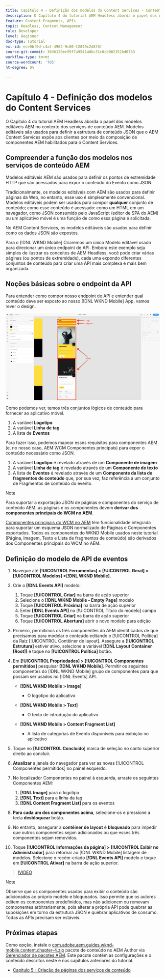```yaml
---
title: Capítulo 4 - Definição dos modelos do Content Services - Content Services
description: O Capítulo 4 do tutorial AEM Headless aborda o papel dos modelos editáveis AEM no contexto dos serviços de conteúdo AEM. Os modelos editáveis são usados para definir a estrutura de conteúdo JSON que os Serviços de conteúdo AEM expõem.
feature: Content Fragments, APIs
topic: Headless, Content Management
role: Developer
level: Beginner
doc-type: Tutorial
exl-id: ece0bf0d-c4af-4962-9c00-f2849c2d8f6f
source-git-commit: 30d6120ec99f7a95414dbc31c0cb002152bd6763
workflow-type: tm+mt
source-wordcount: '785'
ht-degree: 0%

---
```


# Capítulo 4 - Definição dos modelos do Content Services

O Capítulo 4 do tutorial AEM Headless aborda o papel dos modelos editáveis AEM no contexto dos serviços de conteúdo AEM. Modelos editáveis são usados para definir a estrutura de conteúdo JSON que o AEM Content Services expõe aos clientes por meio da composição de componentes AEM habilitados para o Content Services.

## Compreender a função dos modelos nos serviços de conteúdo AEM

Modelos editáveis AEM são usados para definir os pontos de extremidade HTTP que são acessados para expor o conteúdo do Evento como JSON.

Tradicionalmente, os modelos editáveis com AEM são usados para definir páginas da Web, no entanto, esse uso é simplesmente convencional. Modelos editáveis podem ser usados para compor **qualquer** conjunto de conteúdo; como esse conteúdo é acessado: como um HTML em um navegador, como JSON consumido pelo JavaScript (editor de SPA do AEM) ou um aplicativo móvel é uma função de como essa página é solicitada.

No AEM Content Services, os modelos editáveis são usados para definir como os dados JSON são expostos.

Para o [!DNL WKND Mobile] Criaremos um único Modelo editável usado para direcionar um único endpoint de API. Embora este exemplo seja simples de ilustrar os conceitos de AEM Headless, você pode criar várias páginas (ou pontos de extremidade), cada uma expondo diferentes conjuntos de conteúdo para criar uma API mais complexa e mais bem organizada.

## Noções básicas sobre o endpoint da API

Para entender como compor nosso endpoint de API e entender qual conteúdo deve ser exposto ao nosso [!DNL WKND Mobile] App, vamos rever o design.

![Decomposição de página da API de eventos](./assets/chapter-4/design-to-component-mapping.png)

Como podemos ver, temos três conjuntos lógicos de conteúdo para fornecer ao aplicativo móvel.

1. A variável **Logotipo**
2. A variável **Linha de tag**
3. A lista de **Eventos**

Para fazer isso, podemos mapear esses requisitos para componentes AEM (e, no nosso caso, AEM WCM Componentes principais) para expor o conteúdo necessário como JSON.

1. A variável **Logotipo** é revelado através de um **Componente de imagem**
2. A variável **Linha de tag** é revelado através de um **Componente de texto**
3. A lista de **Eventos** é revelado através de um **Componente da lista de fragmentos do conteúdo** que, por sua vez, faz referência a um conjunto de Fragmentos de conteúdo do evento.

>[!NOTE]
>
>Para suportar a exportação JSON de páginas e componentes do serviço de conteúdo AEM, as páginas e os componentes devem **derivar dos componentes principais do WCM no AEM**.
>
>[Componentes principais do WCM no AEM](https://github.com/Adobe-Marketing-Cloud/aem-core-wcm-components) têm funcionalidade integrada para suportar um esquema JSON normalizado de Páginas e Componentes exportados. Todos os componentes do WKND Mobile usados neste tutorial (Página, Imagem, Texto e Lista de fragmentos de conteúdo) são derivados dos Componentes principais do WCM no AEM.

## Definição do modelo de API de eventos

1. Navegue até **[!UICONTROL Ferramentas] > [!UICONTROL Geral] > [!UICONTROL Modelos] >[!DNL WKND Mobile]**.

1. Crie o **[!DNL Events API]** modelo:

   1. Toque **[!UICONTROL Criar]** na barra de ação superior
   1. Selecione o **[!DNL WKND Mobile - Empty Page]** modelo
   1. Toque **[!UICONTROL Próxima]** na barra de ação superior
   1. Enter **[!DNL Events API]** no [!UICONTROL Título do modelo] campo
   1. Toque **[!UICONTROL Criar]** na barra de ação superior
   1. Toque **[!UICONTROL Abertura]** abrir o novo modelo para edição

1. Primeiro, permitimos os três componentes do AEM identificados de que precisamos para modelar o conteúdo editando o [!UICONTROL Política] da Raiz [!UICONTROL Contêiner de layout]. Assegure a **[!UICONTROL Estrutura]** estiver ativo, selecione a variável **[!DNL Layout Container \[Root\]]** e toque no **[!UICONTROL Política]** botão.
1. Em **[!UICONTROL Propriedades] > [!UICONTROL Componentes permitidos]** pesquisar **[!DNL WKND Mobile]**. Permitir os seguintes componentes do [!DNL WKND Mobile] grupo de componentes para que possam ser usados no [!DNL Events] API.

   * **[!DNL WKND Mobile > Image]**

      * O logotipo do aplicativo

   * **[!DNL WKND Mobile > Text]**

      * O texto de introdução do aplicativo

   * **[!DNL WKND Mobile > Content Fragment List]**

      * A lista de categorias de Evento disponíveis para exibição no aplicativo

1. Toque no **[!UICONTROL Concluído]** marca de seleção no canto superior direito ao concluir.
1. **Atualizar** a janela do navegador para ver as novas [!UICONTROL Componentes permitidos] no painel esquerdo.
1. No localizador Componentes no painel à esquerda, arraste os seguintes Componentes AEM:
   1. **[!DNL Image]** para o logotipo
   2. **[!DNL Text]** para a linha da tag
   3. **[!DNL Content Fragment List]** para os eventos
1. **Para cada um dos componentes acima**, selecione-os e pressione a tecla **desbloquear** botão.
1. No entanto, assegurar a **contêiner de layout** é **bloqueado** para impedir que outros componentes sejam adicionados ou que esses três componentes sejam removidos.
1. Toque **[!UICONTROL Informações da página] > [!UICONTROL Exibir no Administrador]** para retornar ao [!DNL WKND Mobile] listagem de modelos. Selecione o recém-criado **[!DNL Events API]** modelo e toque em **[!UICONTROL Ativar]** na barra de ação superior.

>[!VIDEO](https://video.tv.adobe.com/v/28342?quality=12&learn=on)

>[!NOTE]
>
> Observe que os componentes usados para exibir o conteúdo são adicionados ao próprio modelo e bloqueados. Isso permite que os autores editem os componentes predefinidos, mas não adicionem ou removam componentes arbitrariamente, pois alterar a própria API pode quebrar as suposições em torno da estrutura JSON e quebrar aplicativos de consumo. Todas as APIs precisam ser estáveis.

## Próximas etapas

Como opção, instale o [com.adobe.aem.guides.wknd-mobile.content.chapter-4.zip](https://github.com/adobe/aem-guides-wknd-mobile/releases/latest) pacote de conteúdo no AEM Author via [Gerenciador de pacotes AEM](http://localhost:4502/crx/packmgr/index.jsp). Este pacote contém as configurações e o conteúdo descritos neste e nos capítulos anteriores do tutorial.

* [Capítulo 5 - Criação de páginas dos serviços de conteúdo](./chapter-5.md)
